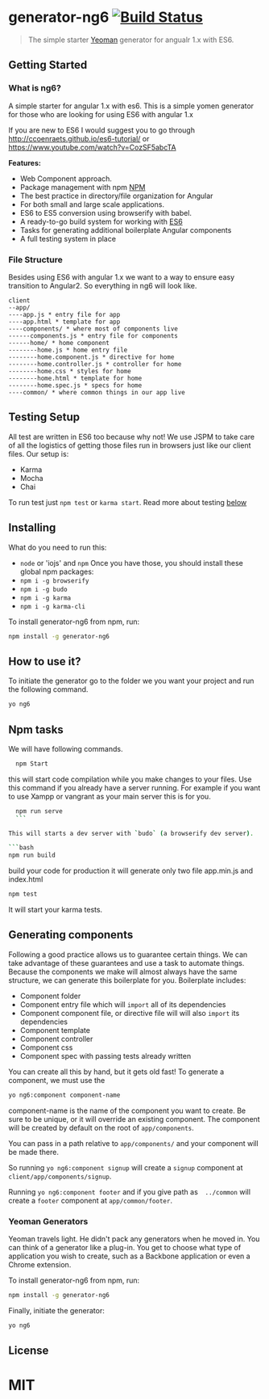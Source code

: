 # generator-ng6 [![Build Status](https://secure.travis-ci.org/dimpu/generator-ng6.png?branch=master)](https://travis-ci.org/dimpu/generator-ng6)

> The simple starter [Yeoman](http://yeoman.io) generator for angualr 1.x with ES6.


## Getting Started
### What is ng6?
A simple starter for angular 1.x with es6. This is a simple yomen generator for those who are looking for using ES6 with angular 1.x

If you are new to ES6 I would suggest you to go through http://ccoenraets.github.io/es6-tutorial/ or https://www.youtube.com/watch?v=CozSF5abcTA

**Features:**
* Web Component approach.
* Package management with npm [NPM](http://npmjs.org)
* The best practice in directory/file organization for Angular
* For both small and large scale applications.
* ES6 to ES5 conversion using browserify with babel.
* A ready-to-go build system for working with [ES6](https://git.io/es6features)
* Tasks for generating additional boilerplate Angular components
* A full testing system in place


### File Structure
Besides using ES6 with angular 1.x we want to a way to ensure easy transition to Angular2. So everything in ng6 will look like.
```
client
--app/
----app.js * entry file for app
----app.html * template for app
----components/ * where most of components live
------components.js * entry file for components
------home/ * home component
--------home.js * home entry file
--------home.component.js * directive for home
--------home.controller.js * controller for home
--------home.css * styles for home
--------home.html * template for home
--------home.spec.js * specs for home
----common/ * where common things in our app live
```

## Testing Setup
All test are written in ES6 too because why not! We use JSPM to take care of all the logistics of getting those files run in browsers just like our client files. Our setup is:

* Karma
* Mocha
* Chai

To run test just `npm test` or `karma start`. Read more about testing [below](#testing)

## Installing
What do you need to run this:
* `node` or 'iojs' and `npm`
Once you have those, you should install these global npm packages:
* `npm i -g browserify`
* `npm i -g budo`
* `npm i -g karma`
* `npm i -g karma-cli`

To install generator-ng6 from npm, run:

```bash
npm install -g generator-ng6
```
## How to use it?
To initiate the generator go to the folder we you want your project and run the following command.

```bash
yo ng6
```

## Npm tasks

We will have following commands.

```bash
  npm Start
  ```
  this will start code compilation while you make changes to your files. Use this command if you already have a server running. For example if you want to use Xampp or vangrant as your main server this is for you.

  ```bash
    npm run serve
    ```

 This will starts a dev server with `budo` (a browserify dev server).

 ```bash
 npm run build
 ```
build your code for production it will generate only two file app.min.js and index.html

```bash
npm test
```
It will start your karma tests.


## Generating components
Following a good practice allows us to guarantee certain things. We can take advantage of these guarantees and use a task to automate things. Because the components we make will almost always have the same structure, we can generate this boilerplate for you. Boilerplate includes:
* Component folder
* Component entry file which will `import` all of its dependencies
* Component component file, or directive file will will also `import` its dependencies
* Component template
* Component controller
* Component css
* Component spec with passing tests already written

You can create all this by hand, but it gets old fast!
To generate a component, we must use the

```bash
yo ng6:component component-name
```
component-name is the name of the component you want to create. Be sure to be unique, or it will override an existing component.
The component will be created by default on the root of `app/components`.

You can pass in a path relative to `app/components/` and your component will be made there.

So running `yo ng6:component signup` will create a `signup` component at `client/app/components/signup`.

Running `yo ng6:component footer` and if you give path as`  ../common` will create a `footer` component at `app/common/footer`.



### Yeoman Generators

Yeoman travels light. He didn't pack any generators when he moved in. You can think of a generator like a plug-in. You get to choose what type of application you wish to create, such as a Backbone application or even a Chrome extension.

To install generator-ng6 from npm, run:

```bash
npm install -g generator-ng6
```

Finally, initiate the generator:

```bash
yo ng6
```


## License

MIT
=======

